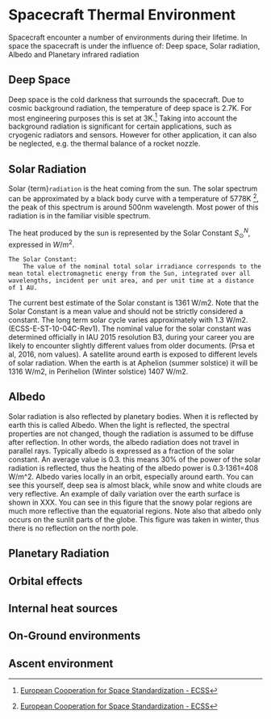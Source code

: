 # Spacecraft Thermal Environment

Spacecraft encounter a number of environments during their lifetime. In space the spacecraft is under the influence of: Deep space, Solar radiation, Albedo and Planetary infrared radiation

## Deep Space
Deep space is the cold darkness that surrounds the spacecraft. Due to cosmic background radiation, the temperature of deep space is 2.7K. For most engineering purposes this is set at 3K.[^ECSS] 
Taking into account the background radiation is significant for certain applications, such as cryogenic radiators and sensors. However for other application, it can also be neglected, e.g. the thermal balance of a rocket nozzle. 

[^ECSS]: [European Cooperation for Space Standardization - ECSS](https://ecss.nl/)

## Solar Radiation

Solar {term}`radiation` is the heat coming from the sun. The solar spectrum can be approximated by a black body curve with a temperature of 5778K [^ECSS], the peak of this spectrum is around 500nm wavelength. Most power of this radiation is in the familiar visible spectrum.

The heat produced by the sun is represented by the Solar Constant $S_\odot^N$, expressed in $W/m^2$. 
```{glossary}
The Solar Constant: 
	The value of the nominal total solar irradiance corresponds to the mean total electromagnetic energy from the Sun, integrated over all wavelengths, incident per unit area, and per unit time at a distance of 1 AU.
``` 
The current best estimate of the Solar constant is 1361 W/m2. Note that the Solar Constant is a mean value and should not be strictly considered a constant. The long term solar cycle varies approximately with 1.3 W/m2.  (ECSS-E-ST-10-04C-Rev1). The nominal value for the solar constant was determined officially in IAU 2015 resolution B3, during your career you are likely to encounter slightly different values from older documents. (Prsa et al, 2016, nom values).
A satellite around earth is exposed to different levels of solar radiation. When the earth is at Aphelion (summer solstice) it will be 1316 W/m2, in Perihelion (Winter solstice) 1407 W/m2. 

## Albedo
Solar radiation is also reflected by planetary bodies. When it is reflected by earth this is called Albedo. 
When the light is reflected, the spectral properties are not changed, though the radiation is assumed to be diffuse after reflection. 
In other words, the albedo radiation does not travel in parallel rays. 
Typically albedo is expressed as a fraction of the solar constant. 
An average value is 0.3. this means 30% of the power of the solar radiation is reflected, thus the heating of the albedo power is 0.3⋅1361=408 W/m^2.
Albedo varies locally in an orbit, especially around earth. You can see this yourself, deep sea is almost black, while snow and white clouds are very reflective. 
An example of daily variation over the earth surface is shown in XXX. 
You can see in this figure that the snowy polar regions are much more reflective than the equatorial regions. 
Note also that albedo only occurs on the sunlit parts of the globe. This figure was taken in winter, thus there is no reflection on the north pole. 


## Planetary Radiation


## Orbital effects

## Internal heat sources

## On-Ground environments

## Ascent environment

